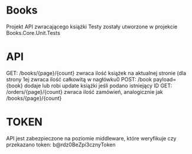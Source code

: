 # Books

Projekt API zwracającego książki
Testy zostały utworzone w projekcie Books.Core.Unit.Tests

# API
GET: /books/{page}/{count} zwraca ilość książek na aktualnej stronie (dla strony 1ej zwraca ilość całkowitą w nagłówku0
POST: /book payload={book} dodaje lub robi update książki jeśli podano istniejący ID
GET: /orders/{page}/{count} zwraca ilość zamówień, analogicznie jak /books/{page}/{count}

# TOKEN
API jest zabezpieczone na poziomie middleware, które weryfikuje czy przekazano token: b@rdz0BeZpi3cznyToken
